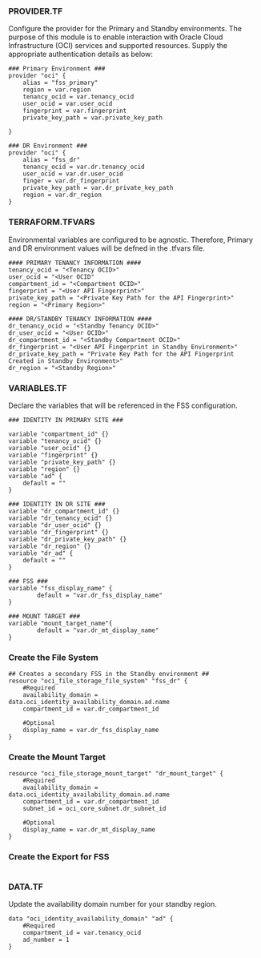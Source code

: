 ### PROVIDER.TF

Configure the provider for the Primary and Standby environments. The purpose of this module is to enable interaction with Oracle Cloud Infrastructure (OCI) services and supported resources. Supply the appropriate authentication details as below:

```
### Primary Environment ###
provider "oci" {
	alias = "fss_primary"
	region = var.region
	tenancy_ocid = var.tenancy_ocid
	user_ocid = var.user_ocid
	fingerprint = var.fingerprint
	private_key_path = var.private_key_path
	
}

### DR Environment ###
provider "oci" {
    alias = "fss_dr"
    tenancy_ocid = var.dr.tenancy_ocid
    user_ocid = var.dr.user_ocid
    finger = var.dr_fingerprint
    private_key_path = var.dr_private_key_path
    region = var.dr_region
}

```

### TERRAFORM.TFVARS

Environmental variables are configured to be agnostic. Therefore, Primary and DR environment values will be defned in the .tfvars file. 

```
#### PRIMARY TENANCY INFORMATION ####
tenancy_ocid = "<Tenancy OCID>"
user_ocid = "<User OCID"
compartment_id = "<Compartment OCID>"
fingerprint = "<User API Fingerprint>"
private_key_path = "<Private Key Path for the API Fingerprint>"
region = "<Primary Region>"

#### DR/STANDBY TENANCY INFORMATION ####
dr_tenancy_ocid = "<Standby Tenancy OCID>"
dr_user_ocid = "<User OCID>"
dr_compartment_id = "<Standby Compartment OCID>"
dr_fingerprint = "<User API Fingerprint in Standby Environment>"
dr_private_key_path = "Private Key Path for the API Fingerprint Created in Standby Environment>"
dr_region = "<Standby Region>"
```

### VARIABLES.TF
Declare the variables that will be referenced in the FSS configuration.
```
### IDENTITY IN PRIMARY SITE ###

variable "compartment_id" {}
variable "tenancy_ocid" {}
variable "user_ocid" {}
variable "fingerprint" {}
variable "private_key_path" {}
variable "region" {}
variable "ad" {
	default = ""
}

### IDENTITY IN DR SITE ###
variable "dr_compartment_id" {}
variable "dr_tenancy_ocid" {}
variable "dr_user_ocid" {}
variable "dr_fingerprint" {}
variable "dr_private_key_path" {}
variable "dr_region" {}
variable "dr_ad" {
	default = ""
}

### FSS ###
variable "fss_display_name" {
        default = "var.dr_fss_display_name"
}

### MOUNT TARGET ###
variable "mount_target_name"{
        default = "var.dr_mt_display_name"
}
```

### Create the File System
```
## Creates a secondary FSS in the Standby environment ##
resource "oci_file_storage_file_system" "fss_dr" {
    #Required
    availability_domain = data.oci_identity_availability_domain.ad.name
    compartment_id = var.dr_compartment_id
    
    #Optional
    display_name = var.dr_fss_display_name
}
```
### Create the Mount Target
```
resource "oci_file_storage_mount_target" "dr_mount_target" {
    #Required
    availability_domain = data.oci_identity_availability_domain.ad.name
    compartment_id = var.dr_compartment_id
    subnet_id = oci_core_subnet.dr_subnet_id

    #Optional
    display_name = var.dr_mt_display_name
}
```
### Create the Export for FSS
```
```

### DATA.TF
Update the availability domain number for your standby region.

```
data "oci_identity_availability_domain" "ad" {
    #Required
    compartment_id = var.tenancy_ocid
    ad_number = 1
}
```

